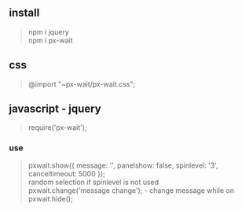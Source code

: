 
## install
> npm i jquery <br>
> npm i px-wait

## css
> @import "~px-wait/px-wait.css";

## javascript - jquery
> require('px-wait');


### use

> pxwait.show({ message: '', panelshow: false, spinlevel: '3', canceltimeout: 5000 }); <br>
> random selection if spinlevel is not used <br>
> pxwait.change('message change'); - change message while on <br>
> pxwait.hide(); <br>
